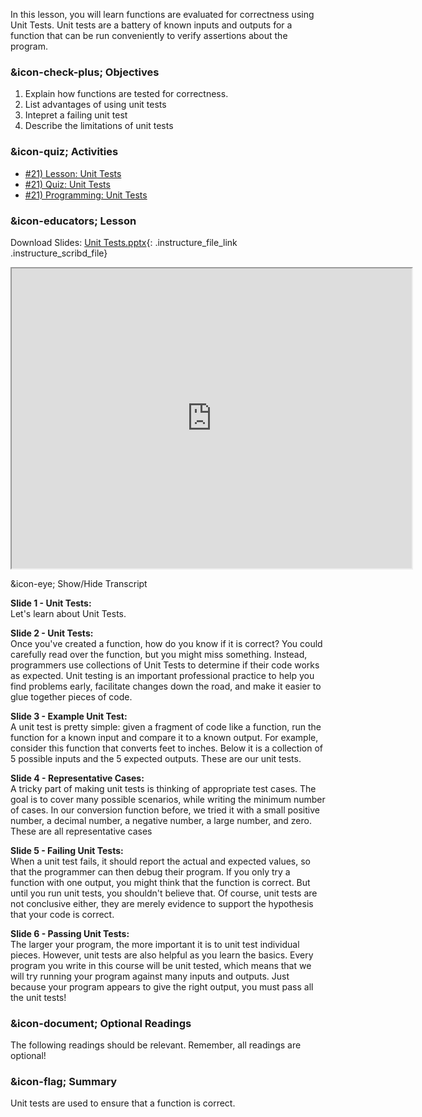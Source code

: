 In this lesson, you will learn functions are evaluated for correctness using
Unit Tests. Unit tests are a battery of known inputs and outputs for a
function that can be run conveniently to verify assertions about the program.

###  &icon-check-plus; Objectives

  1. Explain how functions are tested for correctness.
  2. List advantages of using unit tests
  3. Intepret a failing unit test
  4. Describe the limitations of unit tests

###  &icon-quiz; Activities

  * [#21) Lesson: Unit Tests](#video)
  * [#21) Quiz: Unit Tests](https://vt.instructure.com/courses/66476/assignments/356597)
  * [#21) Programming: Unit Tests](https://vt.instructure.com/courses/66476/assignments/383583 "#21\) Programming: Unit Tests" )

###  &icon-educators; Lesson

Download Slides: [Unit
Tests.pptx](https://vt.instructure.com/courses/66476/files/5919796/download?verifier=wmI73BknaMdDGjnzXKi1bbmGUbujSBXFqX10qJow&wrap=1
"Unit Tests.pptx" ){: .instructure_file_link .instructure_scribd_file}

<iframe height="150" width="300" style="width: 640px; height: 480px;"
webkitallowfullscreen="webkitallowfullscreen" title="Unit Tests"
mozallowfullscreen="mozallowfullscreen"
src="https://www.youtube.com/embed/upzTwaVNZzs?feature=oembed&rel=0"
allowfullscreen="allowfullscreen"></iframe>

&icon-eye; Show/Hide Transcript

**Slide 1 - Unit Tests:**  
Let's learn about Unit Tests.

**Slide 2 - Unit Tests:**  
Once you've created a function, how do you know if it is correct? You could
carefully read over the function, but you might miss something. Instead,
programmers use collections of Unit Tests to determine if their code works as
expected. Unit testing is an important professional practice to help you find
problems early, facilitate changes down the road, and make it easier to glue
together pieces of code.

**Slide 3 - Example Unit Test:**  
A unit test is pretty simple: given a fragment of code like a function, run
the function for a known input and compare it to a known output. For example,
consider this function that converts feet to inches. Below it is a collection
of 5 possible inputs and the 5 expected outputs. These are our unit tests.

**Slide 4 - Representative Cases:**  
A tricky part of making unit tests is thinking of appropriate test cases. The
goal is to cover many possible scenarios, while writing the minimum number of
cases. In our conversion function before, we tried it with a small positive
number, a decimal number, a negative number, a large number, and zero. These
are all representative cases

**Slide 5 - Failing Unit Tests:**  
When a unit test fails, it should report the actual and expected values, so
that the programmer can then debug their program. If you only try a function
with one output, you might think that the function is correct. But until you
run unit tests, you shouldn't believe that. Of course, unit tests are not
conclusive either, they are merely evidence to support the hypothesis that
your code is correct.

**Slide 6 - Passing Unit Tests:**  
The larger your program, the more important it is to unit test individual
pieces. However, unit tests are also helpful as you learn the basics. Every
program you write in this course will be unit tested, which means that we will
try running your program against many inputs and outputs. Just because your
program appears to give the right output, you must pass all the unit tests!

###  &icon-document; Optional Readings

The following readings should be relevant. Remember, all readings are
optional!

###  &icon-flag; Summary

Unit tests are used to ensure that a function is correct.